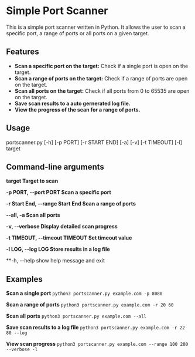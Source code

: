 # Simple Port Scanner

This is a simple port scanner written in Python. It allows the user to scan a specific port, a range of ports or all ports on a given target.

## Features
- **Scan a specific port on the target:** Check if a single port is open on the target.
- **Scan a range of ports on the target:** Check if a range of ports are open on the target.
- **Scan all ports on the target:** Check if all ports from 0 to 65535 are open on the target.
- **Save scan results to a auto gernerated log file.**
- **View the progress of the scan for a range of ports.**

## Usage 
portscanner.py [-h] [-p PORT] [-r START END] [-a] [-v] [-t TIMEOUT] [-l] target

## Command-line arguments
**target             Target to scan**

**-p PORT, --port PORT  Scan a specific port**

**-r Start End, --range Start End
                        Scan a range of ports**
                      
**--all, -a             Scan all ports**

**-v, --verbose          Display detailed scan progress**

**-t TIMEOUT, --timeout TIMEOUT
                        Set timeout value**
                      
**-l LOG, --log LOG     Store results in a log file**  

**-h, --help            show help message and exit

## Examples
**Scan a single port**
`python3 portscanner.py example.com -p 8080`

**Scan a range of ports**
`python3 portscanner.py example.com -r 20 60`

**Scan all ports**
`python3 portscanner.py example.com --all`

**Save scan results to a log file**
`python3 portscanner.py example.com -r 22 80 --log`

**View scan progress**
`python3 portscanner.py example.com --range 100 200 --verbose -l`
